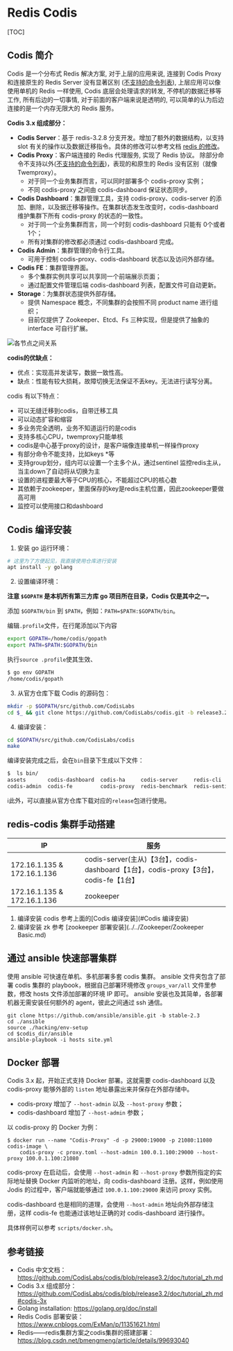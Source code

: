 # Redis Codis 

[TOC]

##  Codis 简介

Codis 是一个分布式 Redis 解决方案, 对于上层的应用来说, 连接到 Codis Proxy 和连接原生的 Redis Server 没有显著区别 ([不支持的命令列表](https://github.com/CodisLabs/codis/blob/release3.2/doc/unsupported_cmds.md)), 上层应用可以像使用单机的 Redis 一样使用, Codis 底层会处理请求的转发, 不停机的数据迁移等工作, 所有后边的一切事情, 对于前面的客户端来说是透明的, 可以简单的认为后边连接的是一个内存无限大的 Redis 服务。

**Codis 3.x 组成部分：**

- **Codis Server**：基于 redis-3.2.8 分支开发。增加了额外的数据结构，以支持 slot 有关的操作以及数据迁移指令。具体的修改可以参考文档 [redis 的修改](https://github.com/CodisLabs/codis/blob/release3.2/doc/redis_change_zh.md)。
- **Codis Proxy**：客户端连接的 Redis 代理服务, 实现了 Redis 协议。 除部分命令不支持以外([不支持的命令列表](https://github.com/CodisLabs/codis/blob/release3.2/doc/unsupported_cmds.md))，表现的和原生的 Redis 没有区别（就像 Twemproxy）。
  - 对于同一个业务集群而言，可以同时部署多个 codis-proxy 实例；
  - 不同 codis-proxy 之间由 codis-dashboard 保证状态同步。
- **Codis Dashboard**：集群管理工具，支持 codis-proxy、codis-server 的添加、删除，以及据迁移等操作。在集群状态发生改变时，codis-dashboard 维护集群下所有 codis-proxy 的状态的一致性。
  - 对于同一个业务集群而言，同一个时刻 codis-dashboard 只能有 0个或者1个；
  - 所有对集群的修改都必须通过 codis-dashboard 完成。
- **Codis Admin**：集群管理的命令行工具。
  - 可用于控制 codis-proxy、codis-dashboard 状态以及访问外部存储。
- **Codis FE**：集群管理界面。
  - 多个集群实例共享可以共享同一个前端展示页面；
  - 通过配置文件管理后端 codis-dashboard 列表，配置文件可自动更新。
- **Storage**：为集群状态提供外部存储。
  - 提供 Namespace 概念，不同集群的会按照不同 product name 进行组织；
  - 目前仅提供了 Zookeeper、Etcd、Fs 三种实现，但是提供了抽象的 interface 可自行扩展。

![](https://images2018.cnblogs.com/blog/163084/201807/163084-20180703212324845-1586187945.png "各节点之间关系")

**codis的优缺点：**

- 优点：实现高并发读写，数据一致性高。
- 缺点：性能有较大损耗，故障切换无法保证不丢key。无法进行读写分离。

codis 有以下特点：

- 可以无缝迁移到codis，自带迁移工具
- 可以动态扩容和缩容
- 多业务完全透明，业务不知道运行的是codis
- 支持多核心CPU，twemproxy只能单核
- codis是中心基于proxy的设计，是客户端像连接单机一样操作proxy
- 有部分命令不能支持，比如keys *等
- 支持group划分，组内可以设置一个主多个从，通过sentinel 监控redis主从，当主down了自动将从切换为主
- 设置的进程要最大等于CPU的核心，不能超过CPU的核心数
- 其依赖于zookeeper，里面保存的key是redis主机位置，因此zookeeper要做高可用
- 监控可以使用接口和dashboard

## Codis 编译安装

1. 安装 go 运行环境：

```bash
# 这里为了方便起见，我直接使用仓库进行安装
apt install -y golang
```

2. 设置编译环境：

**注意 `$GOPATH` 是本机所有第三方库 go 项目所在目录，Codis 仅是其中之一。**

添加 `$GOPATH/bin` 到 `$PATH`，例如：`PATH=$PATH:$GOPATH/bin`。

编辑`.profile`文件，在行尾添加以下内容

```bash
export GOPATH=/home/codis/gopath
export PATH=$PATH:$GOPATH/bin
```

执行`source .profile`使其生效、

```bash
$ go env GOPATH
/home/codis/gopath
```

3. 从官方仓库下载 Codis 的源码包：

```bash
mkdir -p $GOPATH/src/github.com/CodisLabs
cd $_ && git clone https://github.com/CodisLabs/codis.git -b release3.2
```

4. 编译安装：

```bash
cd $GOPATH/src/github.com/CodisLabs/codis
make
```

编译安装完成之后，会在`bin`目录下生成以下文件：

```bash
$  ls bin/
assets       codis-dashboard  codis-ha     codis-server     redis-cli       version
codis-admin  codis-fe         codis-proxy  redis-benchmark  redis-sentinel
```

:information_source:此外，可以直接从官方仓库下载对应的`release`包进行使用。

## redis-codis 集群手动搭建

| IP                          | 服务                                                         |
| --------------------------- | ------------------------------------------------------------ |
| 172.16.1.135 & 172.16.1.136 | codis-server(主从)【3台】，codis-dashboard【1台】，codis-proxy【3台】，codis-fe【1台】 |
| 172.16.1.135 & 172.16.1.136 | zookeeper                                                    |

1. 编译安装 codis 参考上面的[Codis 编译安装](#Codis 编译安装)
2. 编译安装 zk 参考 [zookeeper 部署安装](../../Zookeeper/Zookeeper Basic.md)



## 通过 ansible 快速部署集群

使用 ansible 可快速在单机、多机部署多套 codis 集群。 ansible 文件夹包含了部署 codis 集群的 playbook，根据自己部署环境修改 `groups_var/all` 文件里参数，修改 hosts 文件添加部署的环境 IP 即可。 ansible 安装也及其简单，各部署机器无需安装任何额外的 agent，彼此之间通过 ssh 通信。

```
git clone https://github.com/ansible/ansible.git -b stable-2.3
cd ./ansible
source ./hacking/env-setup
cd $codis_dir/ansible
ansible-playbook -i hosts site.yml
```

##  Docker 部署

Codis 3.x 起，开始正式支持 Docker 部署。这就需要 codis-dashboard 以及 codis-proxy 能够外部的 `listen` 地址暴露出来并保存在外部存储中。

- codis-proxy 增加了 `--host-admin` 以及 `--host-proxy` 参数；
- codis-dashboard 增加了 `--host-admin` 参数；

以 codis-proxy 的 Docker 为例：

```
$ docker run --name "Codis-Proxy" -d -p 29000:19000 -p 21080:11080 codis-image \
    codis-proxy -c proxy.toml --host-admin 100.0.1.100:29000 --host-proxy 100.0.1.100:21080
```

codis-proxy 在启动后，会使用 `--host-admin` 和 `--host-proxy` 参数所指定的实际地址替换 Docker 内监听的地址，向 codis-dashboard 注册。这样，例如使用 Jodis 的过程中，客户端就能够通过 `100.0.1.100:29000` 来访问 proxy 实例。

codis-dashboard 也是相同的道理，会使用 `--host-admin` 地址向外部存储注册，这样 codis-fe 也能通过该地址正确的对 codis-dashboard 进行操作。

具体样例可以参考 `scripts/docker.sh`。

## 参考链接

* Codis 中文文档：https://github.com/CodisLabs/codis/blob/release3.2/doc/tutorial_zh.md
* Codis 3.x 组成部分：https://github.com/CodisLabs/codis/blob/release3.2/doc/tutorial_zh.md#codis-3x
* Golang installation: https://golang.org/doc/install
* Redis Codis 部署安装：https://www.cnblogs.com/ExMan/p/11351621.html
* Redis——redis集群方案之codis集群的搭建部署：https://blog.csdn.net/bmengmeng/article/details/99693040